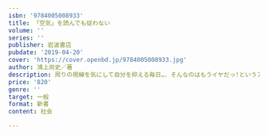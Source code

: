 ```yaml
---
isbn: '9784005008933'
title: 「空気」を読んでも従わない
volume: ''
series: ''
publisher: 岩波書店
pubdate: '2019-04-20'
cover: 'https://cover.openbd.jp/9784005008933.jpg'
author: 鴻上尚史／著
description: 周りの視線を気にして自分を抑える毎日…．そんなのはもうイヤだっ!というアナタに．
price: '820'
genre: ''
target: 一般
format: 新書
content: 社会

---
```

